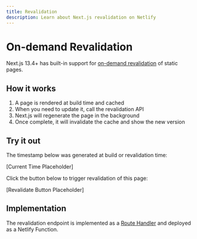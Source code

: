 ```yaml
---
title: Revalidation
description: Learn about Next.js revalidation on Netlify
---
```

# On-demand Revalidation

Next.js 13.4+ has built-in support for [on-demand revalidation](https://nextjs.org/docs/app/building-your-application/data-fetching/revalidating#on-demand-revalidation) of static pages.

## How it works

1. A page is rendered at build time and cached
2. When you need to update it, call the revalidation API
3. Next.js will regenerate the page in the background
4. Once complete, it will invalidate the cache and show the new version

## Try it out

The timestamp below was generated at build or revalidation time:

[Current Time Placeholder]

Click the button below to trigger revalidation of this page:

[Revalidate Button Placeholder]

## Implementation

The revalidation endpoint is implemented as a [Route Handler](https://nextjs.org/docs/app/building-your-application/routing/route-handlers) and deployed as a Netlify Function. 